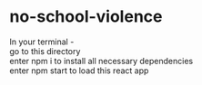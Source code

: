 # no-school-violence

In your terminal -  
go to this directory  
enter npm i to install all necessary dependencies  
enter npm start to load this react app